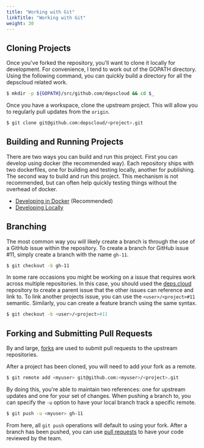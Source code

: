 ```yaml
---
title: "Working with Git"
linkTitle: "Working with Git"
weight: 30
---
```


## Cloning Projects

Once you've forked the repository, you'll want to clone it locally for development.
For convenience, I tend to work out of the GOPATH directory.
Using the following command, you can quickly build a directory for all the depscloud related work.

```bash
$ mkdir -p ${GOPATH}/src/github.com/depscloud && cd $_
```

Once you have a workspace, clone the upstream project.
This will allow you to regularly pull updates from the `origin`.

```bash
$ git clone git@github.com:depscloud/<project>.git
```

## Building and Running Projects

There are two ways you can build and run this project.
First you can develop using docker (the recommended way).
Each repository ships with two dockerfiles, one for building and testing locally, another for publishing.
The second way to build and run this project.
This mechanism is not recommended, but can often help quickly testing things without the overhead of docker.

* [Developing in Docker](/docs/contributing/docker/) (Recommended)
* [Developing Locally](/docs/contributing/local/)

## Branching

The most common way you will likely create a branch is through the use of a GitHub issue within the repository.
To create a branch for GitHub issue #11, simply create a branch with the name `gh-11`.

```bash
$ git checkout -b gh-11
```

In some rare occasions you might be working on a issue that requires work across multiple repositories.
In this case, you should used the [deps.cloud](https://github.com/depscloud/deps.cloud) repository to create a parent issue that the other issues can reference and link to.
To link another projects issue, you can use the `<user>/<project>#11` semantic.
Similarly, you can create a feature branch using the same syntax.

```bash
$ git checkout -b <user>/<project>#11
```

## Forking and Submitting Pull Requests

By and large, [forks](https://help.github.com/en/github/getting-started-with-github/fork-a-repo) are used to submit pull requests to the upstream repositories.

After a project has been cloned, you will need to add your fork as a remote.

```bash
$ git remote add <myuser> git@github.com:<myuser>/<project>.git
```

By doing this, you're able to maintain two references: one for upstream updates and one for your set of changes.
When pushing a branch to, you can specify the `-u` option to have your local branch track a specific remote.

```bash
$ git push -u <myuser> gh-11
```

From here, all `git push` operations will default to using your fork.
After a branch has been pushed, you can use [pull requests](https://help.github.com/en/github/collaborating-with-issues-and-pull-requests/creating-a-pull-request) to have your code reviewed by the team.
